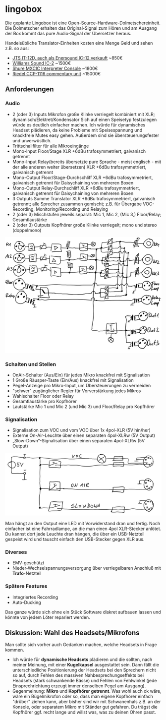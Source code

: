 # lingobox

Die geplante Lingobox ist eine Open-Source-Hardware-Dolmetschereinheit.
Die Dolmetscher erhalten das Original-Signal zum Hören und am Ausgang der Box kommt das pure Audio-Signal der Übersetzer heraus.

Handelsübliche Translator-Einheiten kosten eine Menge Geld und sehen z.B. so aus:  
* [JTS IT-12D, auch als Enersound IC-12 verkauft](https://www.jts-europe.de/produkte/installation/dolmetscher-systeme/it-12d) ~850€
* [Williams Sound IC-2](https://www.williamssound.com/catalog/ic-2) ~1500€
* [Shure MXCIC Interpreter Console](https://www.shure.com/en-US/products/conference-discussion/mxc/mxcic) ~1800€
* [Riedel CCP-1116 commentary unit](https://www.riedel.net/en/products/intercom/intercom-panels/commentary) ~15000€

## Anforderungen
### Audio
* 2 (oder 3) Inputs Mikrofon große Klinke verriegelt kombiniert mit XLR; dynamisch/Elektret/Kondensator
Sich auf einen Speisetyp festzulegen würde es deutlich einfacher machen.
Ich würde für dynamisches Headset plädieren, da keine Probleme mit Speisespannung und knackfreie Mutes easy gehen.
Außerdem sind sie übersteuerungsfester und unverwüstlich.
* Trittschallfilter für alle Mikroeingänge
* Mono-Input Floor/Stage XLR +6dBu trafosymmetriert, galvanisch getrennt
* Mono-Input Relay(bereits übersetzte pure Sprache - meist englisch - mit der alle anderen weiter übersetzen) XLR +6dBu trafosymmetriert, galvanisch getrennt
* Mono-Output Floor/Stage-Durchschliff XLR +6dBu trafosymmetriert, galvanisch getrennt für Daisychaining von mehreren Boxen
* Mono-Output Relay-Durchschliff XLR +6dBu trafosymmetriert, galvanisch getrennt für Daisychaining von mehreren Boxen
* 3 Outputs Summe Translator XLR +6dBu trafosymmetriert, galvanisch getrennt; alle Sprecher zusammen gemischt; z.B. für Übergabe VOC-Recording, Monitoring/Recording und Relaying
* 2 (oder 3) Mischstufen jeweils separat: Mic 1, Mic 2, (Mic 3,) Floor/Relay; Gesamtlaustärke
* 2 (oder 3) Outputs Kopfhörer große Klinke verriegelt; mono und stereo (doppelmono)

![Audio-Schema](Lingobox-Schema-Audio.png)

### Schalten und Stellen
* OnAir-Schalter (Aus/Ein) für jedes Mikro knackfrei mit Signalisation
* 1 Große Räusper-Taste (Ein/Aus) knackfrei mit Signalisation
* Pegel-Anzeige pro Mikro-Input, um Übersteuerungen zu vermeiden
* "schwer" zugänglicher Regler für Vorverstärkung jedes Mikros
* Wahlschalter Floor oder Relay
* Gesamtlaustärke pro Kopfhörer
* Lautstärke Mic 1 und Mic 2 (und Mic 3) und Floor/Relay pro Kopfhörer

### Signalisation
* Signalisation zum VOC und vom VOC über 1x 4pol-XLR (5V hin/her)
* Externe On-Air-Leuchte über einen separaten 4pol-XLRw (5V Output)
* „Slow-Down“-Signalisation über einen separaten 4pol-XLRw (5V Output)

![Signalisation-Schema](Lingobox-Schema-Signalisation.png)

Man hängt an den Output eine LED mit Vorwiderstand dran und fertig. Noch einfacher ist eine Fahrradlampe, an die man einen 4pol XLR-Stecker anlötet. Du kannst dort jede Leuchte dran hängen, die über ein USB-Netzteil gespeist wird und tauscht einfach den USB-Stecker gegen XLR aus.

### Diverses
* EMV-geschützt
* Nieder-Wechselspannungsversorgung über verriegelbaren Anschluß mit __Trafo__-Netzteil

### Spätere Features
* Integriertes Recording
* Auto-Ducking

Das ganze würde sich ohne ein Stück Software diskret aufbauen lassen und könnte von jedem Löter repariert werden.

## Diskussion: Wahl des Headsets/Mikrofons
Man sollte sich vorher auch Gedanken machen, welche Headsets in Frage kommen.
* Ich würde für __dynamische Headsets__ plädieren und die sollten, nach meiner Meinung, mit einer __Kugelkapsel__ ausgestattet sein.
Dann fällt die unterschiedliche Positionierung der Headsets bei den Sprechern nicht so auf, durch Fehlen des massiven Nahbesprechungseffekts bei Headsets (stark schwankende Bässe) und Fehlen von Fehlwinkel (jede Einsprechrichtung erzeugt immer denselben Pegel am Ausgang).
* Gegenmeinung: __Mikro__ und __Kopfhörer getrennt__. Was wohl auch ok wäre, wäre ein Bügelmikrofon oder so, dass man eigene Kopfhörer einfach "drüber" ziehen kann, aber bisher sind wir mit Schwanenhals z.B. an der Konsole, oder separatem Mikro mit Ständer gut gefahren. Du trägst die Kopfhörer ggf. recht lange und willst was, was zu deinen Ohren passt.
